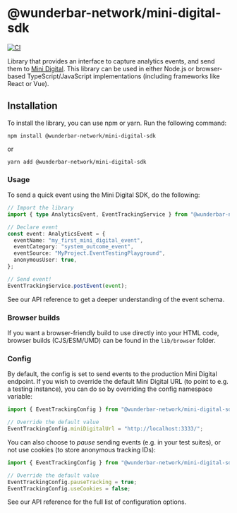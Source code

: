 # @wunderbar-network/mini-digital-sdk

[![CI](https://github.com/WunderbarNetwork/mini-digital-sdk-js/actions/workflows/ci.yaml/badge.svg)](https://github.com/WunderbarNetwork/mini-digital-sdk-js/actions/workflows/ci.yaml)

Library that provides an interface to capture analytics events, and send them to [Mini Digital](https://mini.digital). This library can be used in either Node.js or browser-based TypeScript/JavaScript implementations (including frameworks like React or Vue).

## Installation

To install the library, you can use npm or yarn. Run the following command:

```shell
npm install @wunderbar-network/mini-digital-sdk
```

or

```shell
yarn add @wunderbar-network/mini-digital-sdk
```

### Usage

To send a quick event using the Mini Digital SDK, do the following:

```ts
// Import the library
import { type AnalyticsEvent, EventTrackingService } from "@wunderbar-network/mini-digital-sdk";

// Declare event
const event: AnalyticsEvent = {
  eventName: "my_first_mini_digital_event",
  eventCategory: "system_outcome_event",
  eventSource: "MyProject.EventTestingPlayground",
  anonymousUser: true,
};

// Send event!
EventTrackingService.postEvent(event);
```

See our API reference to get a deeper understanding of the event schema.

### Browser builds

If you want a browser-friendly build to use directly into your HTML code, browser builds (CJS/ESM/UMD) can be found in the `lib/browser` folder.

### Config

By default, the config is set to send events to the production Mini Digital endpoint. If you wish to override the default Mini Digital URL (to point to e.g. a testing instance), you can do so by overriding the config namespace variable:

```ts
import { EventTrackingConfig } from "@wunderbar-network/mini-digital-sdk";

// Override the default value
EventTrackingConfig.miniDigitalUrl = "http://localhost:3333/";
```

You can also choose to _pause_ sending events (e.g. in your test suites), or not use cookies (to store anonymous tracking IDs):

```ts
import { EventTrackingConfig } from "@wunderbar-network/mini-digital-sdk";

// Override the default value
EventTrackingConfig.pauseTracking = true;
EventTrackingConfig.useCookies = false;
```

See our API reference for the full list of configuration options.
